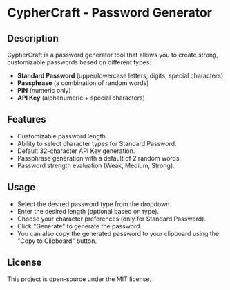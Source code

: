# CypherCraft - Password Generator

## Description
CypherCraft is a password generator tool that allows you to create strong, customizable passwords based on different types:
- **Standard Password** (upper/lowercase letters, digits, special characters)
- **Passphrase** (a combination of random words)
- **PIN** (numeric only)
- **API Key** (alphanumeric + special characters)

## Features
- Customizable password length.
- Ability to select character types for Standard Password.
- Default 32-character API Key generation.
- Passphrase generation with a default of 2 random words.
- Password strength evaluation (Weak, Medium, Strong).

## Usage
- Select the desired password type from the dropdown.
- Enter the desired length (optional based on type).
- Choose your character preferences (only for Standard Password).
- Click "Generate" to generate the password.
- You can also copy the generated password to your clipboard using the "Copy to Clipboard" button.

## License
This project is open-source under the MIT license.

